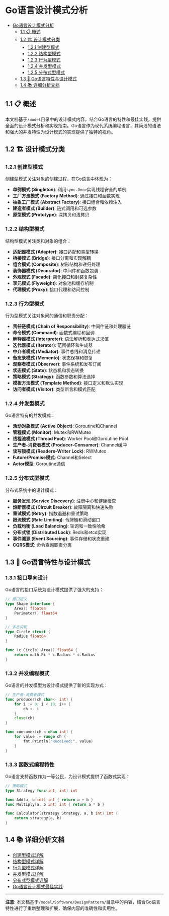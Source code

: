 # Go语言设计模式分析

<!-- TOC START -->
- [Go语言设计模式分析](#go语言设计模式分析)
  - [1.1 📋 概述](#11--概述)
  - [1.2 🏗️ 设计模式分类](#12-️-设计模式分类)
    - [1.2.1 创建型模式](#121-创建型模式)
    - [1.2.2 结构型模式](#122-结构型模式)
    - [1.2.3 行为型模式](#123-行为型模式)
    - [1.2.4 并发型模式](#124-并发型模式)
    - [1.2.5 分布式型模式](#125-分布式型模式)
  - [1.3 🎯 Go语言特性与设计模式](#13--go语言特性与设计模式)
  - [1.4 📚 详细分析文档](#14--详细分析文档)
<!-- TOC END -->

## 1.1 📋 概述

本文档基于`/model`目录中的设计模式内容，结合Go语言的特性和最佳实践，提供全面的设计模式分析和实现指南。Go语言作为现代系统编程语言，其简洁的语法和强大的并发特性为设计模式的实现提供了独特的视角。

## 1.2 🏗️ 设计模式分类

### 1.2.1 创建型模式

创建型模式关注对象的创建过程，在Go语言中体现为：

- **单例模式 (Singleton)**: 利用`sync.Once`实现线程安全的单例
- **工厂方法模式 (Factory Method)**: 通过接口和函数实现
- **抽象工厂模式 (Abstract Factory)**: 接口组合和依赖注入
- **建造者模式 (Builder)**: 链式调用和可选参数
- **原型模式 (Prototype)**: 深拷贝和浅拷贝

### 1.2.2 结构型模式

结构型模式关注类和对象的组合：

- **适配器模式 (Adapter)**: 接口适配和类型转换
- **桥接模式 (Bridge)**: 接口分离和实现解耦
- **组合模式 (Composite)**: 树形结构和递归处理
- **装饰器模式 (Decorator)**: 中间件和函数包装
- **外观模式 (Facade)**: 简化接口和封装复杂性
- **享元模式 (Flyweight)**: 对象池和缓存机制
- **代理模式 (Proxy)**: 接口代理和访问控制

### 1.2.3 行为型模式

行为型模式关注对象间的通信和职责分配：

- **责任链模式 (Chain of Responsibility)**: 中间件链和处理器链
- **命令模式 (Command)**: 函数式编程和回调
- **解释器模式 (Interpreter)**: 语法解析和表达式求值
- **迭代器模式 (Iterator)**: 范围循环和生成器
- **中介者模式 (Mediator)**: 事件总线和消息传递
- **备忘录模式 (Memento)**: 状态保存和恢复
- **观察者模式 (Observer)**: 事件系统和发布订阅
- **状态模式 (State)**: 状态机和状态转换
- **策略模式 (Strategy)**: 函数参数和算法选择
- **模板方法模式 (Template Method)**: 接口定义和默认实现
- **访问者模式 (Visitor)**: 类型断言和模式匹配

### 1.2.4 并发型模式

Go语言特有的并发模式：

- **活动对象模式 (Active Object)**: Goroutine和Channel
- **管程模式 (Monitor)**: Mutex和RWMutex
- **线程池模式 (Thread Pool)**: Worker Pool和Goroutine Pool
- **生产者-消费者模式 (Producer-Consumer)**: Channel缓冲
- **读写锁模式 (Readers-Writer Lock)**: RWMutex
- **Future/Promise模式**: Channel和Select
- **Actor模型**: Goroutine通信

### 1.2.5 分布式型模式

分布式系统中的设计模式：

- **服务发现 (Service Discovery)**: 注册中心和健康检查
- **熔断器模式 (Circuit Breaker)**: 故障隔离和快速失败
- **重试模式 (Retry)**: 指数退避和重试策略
- **限流模式 (Rate Limiting)**: 令牌桶和滑动窗口
- **负载均衡 (Load Balancing)**: 轮询和一致性哈希
- **分布式锁 (Distributed Lock)**: Redis和etcd实现
- **事件溯源 (Event Sourcing)**: 事件存储和状态重建
- **CQRS模式**: 命令查询职责分离

## 1.3 🎯 Go语言特性与设计模式

### 1.3.1 接口导向设计

Go语言的接口系统为设计模式提供了强大的支持：

```go
// 接口定义
type Shape interface {
    Area() float64
    Perimeter() float64
}

// 多态实现
type Circle struct {
    Radius float64
}

func (c Circle) Area() float64 {
    return math.Pi * c.Radius * c.Radius
}
```

### 1.3.2 并发编程模式

Go语言的并发模型为设计模式提供了新的实现方式：

```go
// 生产者-消费者模式
func producer(ch chan<- int) {
    for i := 0; i < 10; i++ {
        ch <- i
    }
    close(ch)
}

func consumer(ch <-chan int) {
    for value := range ch {
        fmt.Println("Received:", value)
    }
}
```

### 1.3.3 函数式编程特性

Go语言支持函数作为一等公民，为设计模式提供了函数式实现：

```go
// 策略模式
type Strategy func(int, int) int

func Add(a, b int) int { return a + b }
func Multiply(a, b int) int { return a * b }

func Calculator(strategy Strategy, a, b int) int {
    return strategy(a, b)
}
```

## 1.4 📚 详细分析文档

- [创建型模式详解](./creational-patterns.md)
- [结构型模式详解](./structural-patterns.md)
- [行为型模式详解](./behavioral-patterns.md)
- [并发型模式详解](./concurrent-patterns.md)
- [分布式型模式详解](./distributed-patterns.md)
- [Go语言设计模式最佳实践](./best-practices.md)

---

**注意**: 本文档基于`/model/Software/DesignPattern/`目录中的内容，结合Go语言特性进行了重新整理和扩展，确保内容的准确性和实用性。
